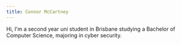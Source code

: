 ```yaml
---
title: Connor McCartney
---
```


Hi, I'm a second year uni student in Brisbane studying a Bachelor of Computer Science, majoring in cyber security. <br>
